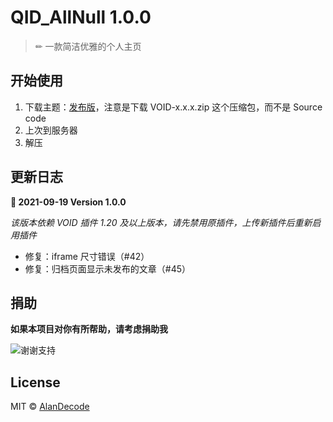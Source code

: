 # QID_AllNull 1.0.0

> ✏ 一款简洁优雅的个人主页

## 开始使用

1. 下载主题：[发布版](https://github.com/iAllNull/QID_AllNull/releases)，注意是下载 VOID-x.x.x.zip 这个压缩包，而不是 Source code
2. 上次到服务器
3. 解压

## 更新日志

**🍰 2021-09-19 Version 1.0.0**

*该版本依赖 VOID 插件 1.20 及以上版本，请先禁用原插件，上传新插件后重新启用插件*

* 修复：iframe 尺寸错误（#42）
* 修复：归档页面显示未发布的文章（#45）

## 捐助

**如果本项目对你有所帮助，请考虑捐助我**

![谢谢支持](https://cdn.jsdelivr.net/gh/iAllNull/cdn/blog/B7E67DF7-51E7-4D24-A9EB-E32DA4084AD5.jpeg)

## License

MIT © [AlanDecode](https://github.com/AlanDecode)
